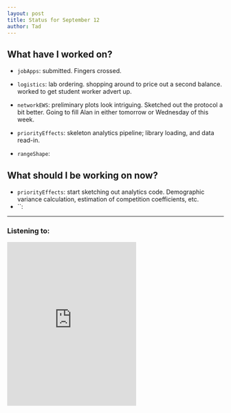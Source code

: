```yaml
---
layout: post
title: Status for September 12
author: Tad
---
```


## What have I worked on?

* `jobApps`: submitted. Fingers crossed.
* `logistics`: lab ordering. shopping around to price out a second balance. worked to get student worker advert up.
* `networkEWS`: preliminary plots look intriguing. Sketched out the protocol a bit better. Going to fill Alan in either tomorrow or Wednesday of this week.
* `priorityEffects`: skeleton analytics pipeline; library loading, and data read-in.


* `rangeShape`: 




## What should I be working on now?

* `priorityEffects`: start sketching out analytics code. Demographic variance calculation, estimation of competition coefficients, etc.
* ``:


---

### Listening to:
 <iframe src='https://embed.spotify.com/?uri=spotify%3Atrack%3A7ofZgS5xDW0XodfjaXWvZG' width='300' height='380' frameborder='0' allowtransparency='true'></iframe>
 <i class='fa fa-code' style='color:pink'></i>
